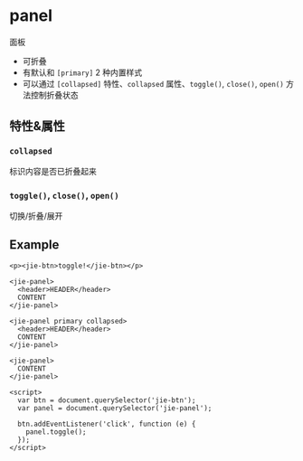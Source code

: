 # panel

面板

* 可折叠
* 有默认和 `[primary]` 2 种内置样式
* 可以通过 `[collapsed]` 特性、`collapsed` 属性、`toggle()`, `close()`, `open()` 方法控制折叠状态

## 特性&属性

### `collapsed`

标识内容是否已折叠起来

### `toggle()`, `close()`, `open()`

切换/折叠/展开

## Example

```
<p><jie-btn>toggle!</jie-btn></p>

<jie-panel>
  <header>HEADER</header>
  CONTENT
</jie-panel>

<jie-panel primary collapsed>
  <header>HEADER</header>
  CONTENT
</jie-panel>

<jie-panel>
  CONTENT
</jie-panel>

<script>
  var btn = document.querySelector('jie-btn');
  var panel = document.querySelector('jie-panel');

  btn.addEventListener('click', function (e) {
    panel.toggle();
  });
</script>
```
